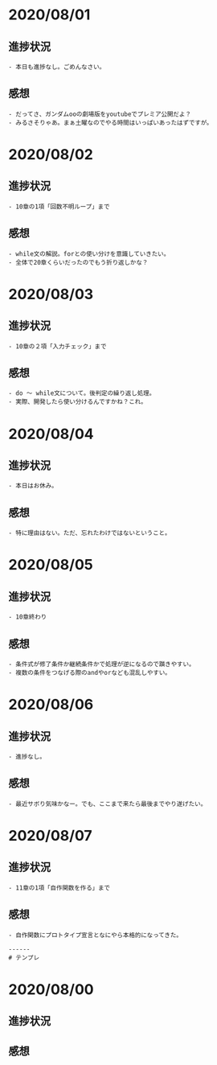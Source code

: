 
# 2020/08/01

## 進捗状況
    - 本日も進捗なし。ごめんなさい。
## 感想
    - だってさ、ガンダムooの劇場版をyoutubeでプレミア公開だよ？
    - みるさそりゃあ。まぁ土曜なのでやる時間はいっぱいあったはずですが。

# 2020/08/02

## 進捗状況
    - 10章の1項「回数不明ループ」まで
## 感想
    - while文の解説。forとの使い分けを意識していきたい。
    - 全体で20章くらいだったのでもう折り返しかな？


# 2020/08/03

## 進捗状況
    - 10章の２項「入力チェック」まで
## 感想
    - do ～ while文について。後判定の繰り返し処理。
    - 実際、開発したら使い分けるんですかね？これ。



# 2020/08/04

## 進捗状況
    - 本日はお休み。
## 感想
    - 特に理由はない。ただ、忘れたわけではないということ。



# 2020/08/05

## 進捗状況
    - 10章終わり
## 感想
    - 条件式が修了条件か継続条件かで処理が逆になるので躓きやすい。
    - 複数の条件をつなげる際のandやorなども混乱しやすい。

# 2020/08/06

## 進捗状況
    - 進捗なし。
## 感想
    - 最近サボり気味かなー。でも、ここまで来たら最後までやり遂げたい。


# 2020/08/07

## 進捗状況
    - 11章の1項「自作関数を作る」まで
## 感想
    - 自作関数にプロトタイプ宣言となにやら本格的になってきた。

```
------
# テンプレ
```
# 2020/08/00

## 進捗状況

## 感想
```